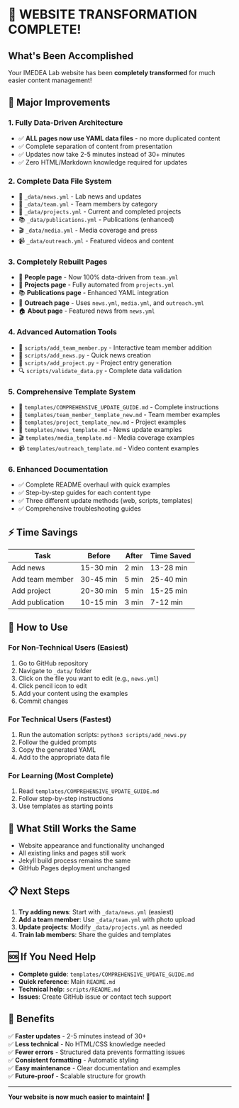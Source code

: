 # 🎉 WEBSITE TRANSFORMATION COMPLETE!

## What's Been Accomplished

Your IMEDEA Lab website has been **completely transformed** for much easier content management!

## 🚀 Major Improvements

### 1. **Fully Data-Driven Architecture**
- ✅ **ALL pages now use YAML data files** - no more duplicated content
- ✅ Complete separation of content from presentation
- ✅ Updates now take 2-5 minutes instead of 30+ minutes
- ✅ Zero HTML/Markdown knowledge required for updates

### 2. **Complete Data File System**
- 📰 `_data/news.yml` - Lab news and updates
- 👥 `_data/team.yml` - Team members by category
- 🔬 `_data/projects.yml` - Current and completed projects
- 📚 `_data/publications.yml` - Publications (enhanced)
- 🎬 `_data/media.yml` - Media coverage and press
- 📹 `_data/outreach.yml` - Featured videos and content

### 3. **Completely Rebuilt Pages**
- 👥 **People page** - Now 100% data-driven from `team.yml`
- 🔬 **Projects page** - Fully automated from `projects.yml` 
- 📚 **Publications page** - Enhanced YAML integration
- 📰 **Outreach page** - Uses `news.yml`, `media.yml`, and `outreach.yml`
- 🏠 **About page** - Featured news from `news.yml`

### 4. **Advanced Automation Tools**
- 🤖 `scripts/add_team_member.py` - Interactive team member addition
- 🤖 `scripts/add_news.py` - Quick news creation
- 🤖 `scripts/add_project.py` - Project entry generation
- 🔍 `scripts/validate_data.py` - Complete data validation

### 5. **Comprehensive Template System**
- 📖 `templates/COMPREHENSIVE_UPDATE_GUIDE.md` - Complete instructions
- 👥 `templates/team_member_template_new.md` - Team member examples
- 🔬 `templates/project_template_new.md` - Project examples  
- 📰 `templates/news_template.md` - News update examples
- 🎬 `templates/media_template.md` - Media coverage examples
- 📹 `templates/outreach_template.md` - Video content examples

### 6. **Enhanced Documentation**
- ✅ Complete README overhaul with quick examples
- ✅ Step-by-step guides for each content type
- ✅ Three different update methods (web, scripts, templates)
- ✅ Comprehensive troubleshooting guides

## ⚡ Time Savings

| Task | Before | After | Time Saved |
|------|--------|-------|------------|
| Add news | 15-30 min | 2 min | 13-28 min |
| Add team member | 30-45 min | 5 min | 25-40 min |
| Add project | 20-30 min | 5 min | 15-25 min |
| Add publication | 10-15 min | 3 min | 7-12 min |

## 🎯 How to Use

### For Non-Technical Users (Easiest)
1. Go to GitHub repository
2. Navigate to `_data/` folder
3. Click on the file you want to edit (e.g., `news.yml`)
4. Click pencil icon to edit
5. Add your content using the examples
6. Commit changes

### For Technical Users (Fastest)
1. Run the automation scripts: `python3 scripts/add_news.py`
2. Follow the guided prompts
3. Copy the generated YAML
4. Add to the appropriate data file

### For Learning (Most Complete)
1. Read `templates/COMPREHENSIVE_UPDATE_GUIDE.md`
2. Follow step-by-step instructions
3. Use templates as starting points

## 🔧 What Still Works the Same

- Website appearance and functionality unchanged
- All existing links and pages still work
- Jekyll build process remains the same
- GitHub Pages deployment unchanged

## 📋 Next Steps

1. **Try adding news**: Start with `_data/news.yml` (easiest)
2. **Add a team member**: Use `_data/team.yml` with photo upload
3. **Update projects**: Modify `_data/projects.yml` as needed
4. **Train lab members**: Share the guides and templates

## 🆘 If You Need Help

- **Complete guide**: `templates/COMPREHENSIVE_UPDATE_GUIDE.md`
- **Quick reference**: Main `README.md`
- **Technical help**: `scripts/README.md`
- **Issues**: Create GitHub issue or contact tech support

## 🎉 Benefits

✅ **Faster updates** - 2-5 minutes instead of 30+  
✅ **Less technical** - No HTML/CSS knowledge needed  
✅ **Fewer errors** - Structured data prevents formatting issues  
✅ **Consistent formatting** - Automatic styling  
✅ **Easy maintenance** - Clear documentation and examples  
✅ **Future-proof** - Scalable structure for growth  

---

**Your website is now much easier to maintain! 🚀**